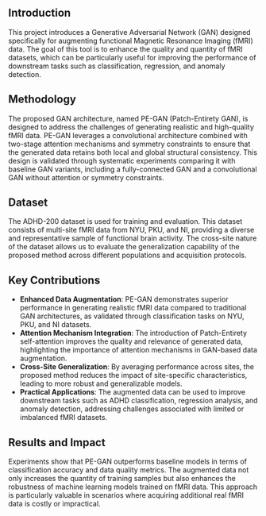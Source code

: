 ## Introduction
This project introduces a Generative Adversarial Network (GAN) designed specifically for augmenting functional Magnetic Resonance Imaging (fMRI) data. The goal of this tool is to enhance the quality and quantity of fMRI datasets, which can be particularly useful for improving the performance of downstream tasks such as classification, regression, and anomaly detection.
## Methodology
The proposed GAN architecture, named PE-GAN (Patch-Entirety GAN), is designed to address the challenges of generating realistic and high-quality fMRI data. PE-GAN leverages a convolutional architecture combined with two-stage attention mechanisms and symmetry constraints to ensure that the generated data retains both local and global structural consistency. This design is validated through systematic experiments comparing it with baseline GAN variants, including a fully-connected GAN and a convolutional GAN without attention or symmetry constraints.
## Dataset
The ADHD-200 dataset is used for training and evaluation. This dataset consists of multi-site fMRI data from NYU, PKU, and NI, providing a diverse and representative sample of functional brain activity. The cross-site nature of the dataset allows us to evaluate the generalization capability of the proposed method across different populations and acquisition protocols.
## Key Contributions

- **Enhanced Data Augmentation**: PE-GAN demonstrates superior performance in generating realistic fMRI data compared to traditional GAN architectures, as validated through classification tasks on NYU, PKU, and NI datasets.
- **Attention Mechanism Integration**: The introduction of Patch-Entirety self-attention improves the quality and relevance of generated data, highlighting the importance of attention mechanisms in GAN-based data augmentation.
- **Cross-Site Generalization**: By averaging performance across sites, the proposed method reduces the impact of site-specific characteristics, leading to more robust and generalizable models.
- **Practical Applications**: The augmented data can be used to improve downstream tasks such as ADHD classification, regression analysis, and anomaly detection, addressing challenges associated with limited or imbalanced fMRI datasets.

## Results and Impact

Experiments show that PE-GAN outperforms baseline models in terms of classification accuracy and data quality metrics. The augmented data not only increases the quantity of training samples but also enhances the robustness of machine learning models trained on fMRI data. This approach is particularly valuable in scenarios where acquiring additional real fMRI data is costly or impractical.
